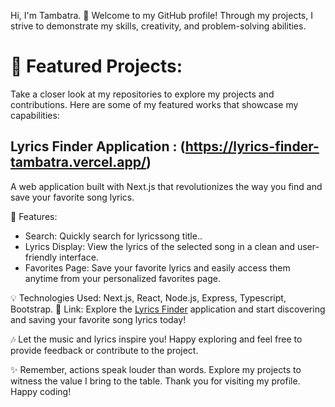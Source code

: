 
Hi, I'm Tambatra.
👋 Welcome to my GitHub profile! Through my projects, I strive to demonstrate my skills, creativity, and problem-solving abilities.

# 💼 Featured Projects:
Take a closer look at my repositories to explore my projects and contributions. Here are some of my featured works that showcase my capabilities:

## Lyrics Finder Application : (https://lyrics-finder-tambatra.vercel.app/)

A web application built with Next.js that revolutionizes the way you find and save your favorite song lyrics. 
      
🎵 Features:
- Search: Quickly search for lyricssong title..
- Lyrics Display: View the lyrics of the selected song in a clean and user-friendly interface.
- Favorites Page: Save your favorite lyrics and easily access them anytime from your personalized favorites page.

💡 Technologies Used:
      Next.js, React, Node.js, Express, Typescript, Bootstrap.
🔗 Link:
      Explore the [Lyrics Finder](https://lyrics-finder-tambatra.vercel.app/) application and start discovering and saving your favorite song lyrics today!

🎶 Let the music and lyrics inspire you! Happy exploring and feel free to provide feedback or contribute to the project.
      

✨ Remember, actions speak louder than words. Explore my projects to witness the value I bring to the table. Thank you for visiting my profile. Happy coding!

